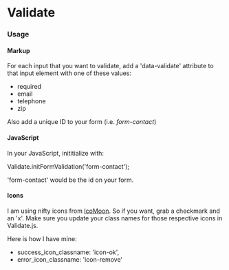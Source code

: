 Validate
========

### Usage ###

#### Markup ####
For each input that you want to validate, add a 'data-validate' attribute to that input element with one of these values:

* required
* email
* telephone
* zip

Also add a unique ID to your form (i.e. _form-contact_)

#### JavaScript ####
In your JavaScript, inititialize with:

Validate.initFormValidation('form-contact');

'form-contact' would be the id on your form.

#### Icons ####

I am using nifty icons from [IcoMoon](https://icomoon.io/). So if you want, grab a checkmark and an 'x'. Make sure you update your class names for those respective icons in Validate.js.

Here is how I have mine:

* success_icon_classname: 'icon-ok',
* error_icon_classname: 'icon-remove'
